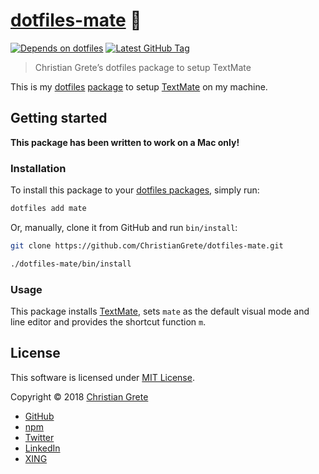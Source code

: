 # [dotfiles-mate][github-url] :purple_heart:

[![Depends on dotfiles][shield-dependency]][github-dotfiles-url]
[![Latest GitHub Tag][shield-github-tag]][github-tags-url]

> Christian Grete’s dotfiles package to setup TextMate

This is my [dotfiles][github-dotfiles-url] [package][github-dotfiles-packages-url] to setup [TextMate][github-textmate-url] on my machine.

## Getting started

__This package has been written to work on a Mac only!__

### Installation
To install this package to your [dotfiles packages][github-dotfiles-packages-url], simply run:
```sh
dotfiles add mate
```
Or, manually, clone it from GitHub and run `bin/install`:
```sh
git clone https://github.com/ChristianGrete/dotfiles-mate.git

./dotfiles-mate/bin/install
```

### Usage
This package installs [TextMate][github-textmate-url], sets `mate` as the default visual mode and line editor and provides the shortcut function `m`.

## License

This software is licensed under [MIT License](LICENSE.md).

Copyright © 2018 [Christian Grete](https://christiangrete.com)
- [GitHub](https://github.com/ChristianGrete)
- [npm](https://www.npmjs.com/~christiangrete)
- [Twitter](https://twitter.com/ChristianGrete)
- [LinkedIn](https://www.linkedin.com/in/ChristianGrete)
- [XING](https://www.xing.com/profile/Christian_Grete2)

[github-dotfiles-packages-url]: https://github.com/ChristianGrete?q=dotfiles&tab=repositories
[github-dotfiles-url]: https://github.com/ChristianGrete/dotfiles
[github-textmate-url]: https://github.com/textmate/textmate
[github-url]: https://github.com/ChristianGrete/dotfiles-mate
[github-tags-url]: https://github.com/ChristianGrete/dotfiles-mate/tags
[shield-dependency]: https://img.shields.io/badge/depends_on-dotfiles-333333.svg
[shield-github-tag]: https://img.shields.io/github/tag/ChristianGrete/dotfiles-mate.svg